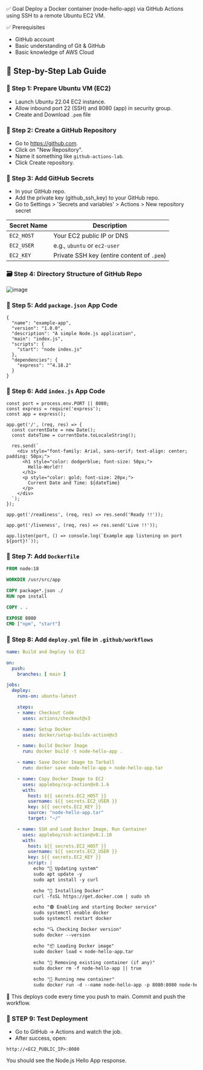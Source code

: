 ✅ Goal
Deploy a Docker container (node-hello-app) via GitHub Actions using SSH to a remote Ubuntu EC2 VM.

✅ Prerequisites
* GitHub account
* Basic understanding of Git & GitHub
* Basic knowledge of AWS Cloud


## 🧪 Step-by-Step Lab Guide

### 🔧 Step 1: Prepare  Ubuntu VM (EC2)
 * Launch Ubuntu 22.04 EC2 instance.
 * Allow inbound port 22 (SSH) and 8080 (app) in security group.
 * Create and Download `.pem` file

### 🔧 Step 2: Create a GitHub Repository
* Go to https://github.com.
* Click on "New Repository".
* Name it something like `github-actions-lab`.
* Click Create repository.

### 🧷 Step 3: Add GitHub Secrets
* In your GitHub repo.
* Add the private key (github_ssh_key) to your GitHub repo.
* Go to Settings > 'Secrets and variables' > Actions > New repository secret

| Secret Name | Description                                |
| ----------- | ------------------------------------------ |
| `EC2_HOST`  | Your EC2 public IP or DNS                  |
| `EC2_USER`  | e.g., `ubuntu` or `ec2-user`               |
| `EC2_KEY`   | Private SSH key (entire content of `.pem`) |

### 🗃️ Step 4: Directory Structure of GitHub Repo

![image](https://github.com/user-attachments/assets/ca0e23d0-d3ad-4946-9bd4-b3450cd82ed7)


### 🧷 Step 5: Add `package.json` App Code
```
{
  "name": "example-app",
  "version": "1.0.0",
  "description": "A simple Node.js application",
  "main": "index.js",
  "scripts": {
    "start": "node index.js"
  },
  "dependencies": {
    "express": "^4.18.2"
  }
}
```

### 🧷 Step 6: Add `index.js` App Code
```
const port = process.env.PORT || 8080;
const express = require('express');
const app = express();

app.get('/', (req, res) => {
  const currentDate = new Date();
  const dateTime = currentDate.toLocaleString();

  res.send(`
    <div style="font-family: Arial, sans-serif; text-align: center; padding: 50px;">
      <h1 style="color: dodgerblue; font-size: 50px;">
        Hello-World!!
      </h1>
      <p style="color: gold; font-size: 20px;">
        Current Date and Time: ${dateTime}
      </p>
    </div>
  `);
});

app.get('/readiness', (req, res) => res.send('Ready !!'));

app.get('/liveness', (req, res) => res.send('Live !!'));

app.listen(port, () => console.log(`Example app listening on port ${port}!`));
```
### 🧷 Step 7: Add `Dockerfile`
```dockerfile
FROM node:18

WORKDIR /usr/src/app

COPY package*.json ./
RUN npm install

COPY . .

EXPOSE 8080
CMD ["npm", "start"]
```

###  🤖  Step 8: Add  `deploy.yml` file in `.github/workflows`

```yaml
name: Build and Deploy to EC2

on:
  push:
    branches: [ main ]

jobs:
  deploy:
    runs-on: ubuntu-latest

    steps:
    - name: Checkout Code
      uses: actions/checkout@v3

    - name: Setup Docker
      uses: docker/setup-buildx-action@v3

    - name: Build Docker Image
      run: docker build -t node-hello-app .

    - name: Save Docker Image to Tarball
      run: docker save node-hello-app > node-hello-app.tar

    - name: Copy Docker Image to EC2
      uses: appleboy/scp-action@v0.1.6
      with:
        host: ${{ secrets.EC2_HOST }}
        username: ${{ secrets.EC2_USER }}
        key: ${{ secrets.EC2_KEY }}
        source: "node-hello-app.tar"
        target: "~/"

    - name: SSH and Load Docker Image, Run Container
      uses: appleboy/ssh-action@v0.1.10
      with:
        host: ${{ secrets.EC2_HOST }}
        username: ${{ secrets.EC2_USER }}
        key: ${{ secrets.EC2_KEY }}
        script: |
          echo "🔄 Updating system"
          sudo apt update -y
          sudo apt install -y curl

          echo "🐳 Installing Docker"
          curl -fsSL https://get.docker.com | sudo sh

          echo "🟢 Enabling and starting Docker service"
          sudo systemctl enable docker
          sudo systemctl restart docker

          echo "🔍 Checking Docker version"
          sudo docker --version

          echo "📦 Loading Docker image"
          sudo docker load < node-hello-app.tar
          
          echo "🛑 Removing existing container (if any)"
          sudo docker rm -f node-hello-app || true

          echo "🚀 Running new container"
          sudo docker run -d --name node-hello-app -p 8080:8080 node-hello-app
```
🔁 This deploys code every time you push to main.
Commit and push the workflow.

### 🧪 STEP 9: Test Deployment

* Go to GitHub → Actions and watch the job.
* After success, open:
```
http://<EC2_PUBLIC_IP>:8080
```
You should see the Node.js Hello App response.
